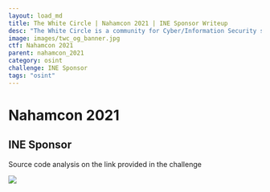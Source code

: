 ```yaml
---
layout: load_md
title: The White Circle | Nahamcon 2021 | INE Sponsor Writeup
desc: "The White Circle is a community for Cyber/Information Security students, enthusiasts and professionals. You can discuss anything related to Security, share your knowledge with others, get help when you need it and proceed further in your journey with amazing people from all over the world."
image: images/twc_og_banner.jpg
ctf: Nahamcon 2021
parent: nahamcon_2021
category: osint
challenge: INE Sponsor
tags: "osint"
---
```


<h1 class="heading card-title white-text">Nahamcon 2021</h1>

## INE Sponsor

Source code analysis on the link provided in the challenge

![](https://i.imgur.com/yRFuBt8.png)

